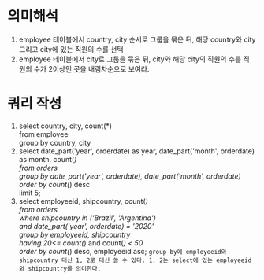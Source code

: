 # 의미해석
1. employee 테이블에서 country, city 순서로 그룹을 묶은 뒤, 해당 country와 city 그리고 city에 있는 직원의 수를 선택
2. employee 테이블에서 city로 그룹을 묶은 뒤, city와 해당 city의 직원의 수를 직원의 수가 2이상인 곳을 내림차순으로 보여라.

# 쿼리 작성
1. select country, city, count(*)    
from employee    
group by country, city    
2. select date_part('year', orderdate) as year, date_part('month', orderdate) as month, count(*)    
from orders    
group by date_part('year', orderdate), date_part('month', orderdate)    
order by count(*) desc    
limit 5;
3. select employeeid, shipcountry, count(*)    
from orders    
where shipcountry in ('Brazil', 'Argentina')    
	  and date_part('year', orderdate) = '2020'    
group by employeeid, shipcountry    
having 20<= count(*) and count(*) < 50    
order by count(*) desc, employeeid asc;
``` group by에 employeeid와 shipcountry 대신 1, 2로 대신 쓸 수 있다. 1, 2는 select에 있는 employeeid와 shipcountry를 의미한다. ```